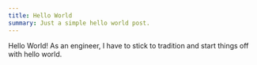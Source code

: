 ```yaml
---
title: Hello World
summary: Just a simple hello world post.
---
```


Hello World! As an engineer, I have to stick to tradition and start things off with hello world.
